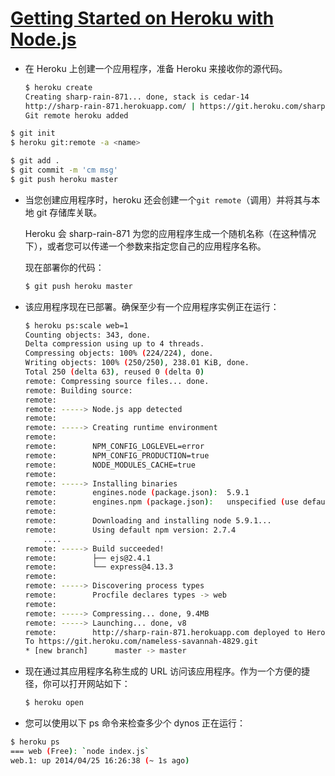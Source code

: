 # [Getting Started on Heroku with Node.js](https://devcenter.heroku.com/articles/getting-started-with-nodejs#introduction)

- 在 Heroku 上创建一个应用程序，准备 Heroku 来接收你的源代码。

  ```bash
  $ heroku create
  Creating sharp-rain-871... done, stack is cedar-14
  http://sharp-rain-871.herokuapp.com/ | https://git.heroku.com/sharp-rain-871.git
  Git remote heroku added
  ```

```bash
$ git init
$ heroku git:remote -a <name>

$ git add .
$ git commit -m 'cm msg'
$ git push heroku master
```

- 当您创建应用程序时，heroku 还会创建一个`git remote`（调用）并将其与本地 git 存储库关联。

  Heroku 会 sharp-rain-871 为您的应用程序生成一个随机名称（在这种情况下），或者您可以传递一个参数来指定您自己的应用程序名称。

  现在部署你的代码：

  ```bash
  $ git push heroku master
  ```

- 该应用程序现在已部署。确保至少有一个应用程序实例正在运行：

  ```bash
  $ heroku ps:scale web=1
  Counting objects: 343, done.
  Delta compression using up to 4 threads.
  Compressing objects: 100% (224/224), done.
  Writing objects: 100% (250/250), 238.01 KiB, done.
  Total 250 (delta 63), reused 0 (delta 0)
  remote: Compressing source files... done.
  remote: Building source:
  remote:
  remote: -----> Node.js app detected
  remote:
  remote: -----> Creating runtime environment
  remote:
  remote:        NPM_CONFIG_LOGLEVEL=error
  remote:        NPM_CONFIG_PRODUCTION=true
  remote:        NODE_MODULES_CACHE=true
  remote:
  remote: -----> Installing binaries
  remote:        engines.node (package.json):  5.9.1
  remote:        engines.npm (package.json):   unspecified (use default)
  remote:
  remote:        Downloading and installing node 5.9.1...
  remote:        Using default npm version: 2.7.4
      ....
  remote: -----> Build succeeded!
  remote:        ├── ejs@2.4.1
  remote:        └── express@4.13.3
  remote:
  remote: -----> Discovering process types
  remote:        Procfile declares types -> web
  remote:
  remote: -----> Compressing... done, 9.4MB
  remote: -----> Launching... done, v8
  remote:        http://sharp-rain-871.herokuapp.com deployed to Heroku
  To https://git.heroku.com/nameless-savannah-4829.git
  * [new branch]      master -> master
  ```

- 现在通过其应用程序名称生成的 URL 访问该应用程序。作为一个方便的捷径，你可以打开网站如下：

  ```bash
  $ heroku open
  ```

- 您可以使用以下 ps 命令来检查多少个 dynos 正在运行：

```bash
$ heroku ps
=== web (Free): `node index.js`
web.1: up 2014/04/25 16:26:38 (~ 1s ago)
```
